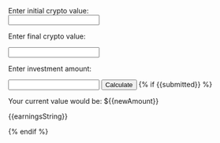 <html>
	<body>
		<div>Enter initial crypto value:</div> <input type="number" name="initial">
		<p>Enter final crypto value:</p> <input type="number" name="final">
		<p>Enter investment amount:</p> <input type="number" name="investAmount">
		<button onClick="calculate()">Calculate</button>
		{% if {{submitted}} %}
		<p>Your current value would be: ${{newAmount}}</p>
		<p>{{earningsString}}</p>
		{% endif %}
	</body>
</html>

<script>
	var initial;
	var final;
	var investAmount;
	var submitted = false;
	var perIncrease = 0;
	var newAmount = 0;
	var earnings = 0;
	var earningsString = "";
	function calculate() {
		this.submitted = true;
		this.perIncrease = 100*((this.final-this.initial)/abs(this.initial));
		this.newAmount = this.investAmount*this.perIncrease;
		this.earnings = this.newAmount-this.investAmount;
		if ((this.earnings) >= 0 ){
			this.earningsString =  "You earnt: $" + String(this.earnings);
		} else {
			this.earningsString = "You lost: $" + String(abs(this.earnings));
		}
	}
</script>

